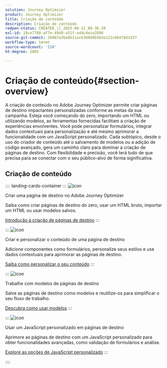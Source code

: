 ```yaml
---
solution: Journey Optimizer
product: Journey Optimizer
title: Criação de conteúdo
description: Criação de conteúdo
redpen-status: CREATED_||_2025-08-12_00-36-39
exl-id: 19ce7788-af7e-4949-a51f-eddc4ece2898
source-git-commit: 2b907a3be8b11ac6308d0b563e122c88478d1d37
workflow-type: tm+mt
source-wordcount: '210'
ht-degree: 100%

---
```


# Criação de conteúdo{#section-overview}

A criação de conteúdo no Adobe Journey Optimizer permite criar páginas de destino impactantes personalizadas conforme as metas da sua campanha. Esteja você começando do zero, importando um HTML ou utilizando modelos, as ferramentas fornecidas facilitam a criação de experiências envolventes. Você pode personalizar formulários, integrar dados contextuais para personalização e até mesmo aprimorar a funcionalidade com um JavaScript personalizado. Cada subtópico, desde o uso do criador de conteúdo até o salvamento de modelos ou a adição de código avançado, gera um caminho claro para dominar a criação de páginas de destino. Com flexibilidade e precisão, você terá tudo de que precisa para se conectar com o seu público-alvo de forma significativa.

## Criação de conteúdo

:::: landing-cards-container
:::
![icon](https://cdn.experienceleague.adobe.com/icons/circle-play.svg)

Criar uma página de destino no Adobe Journey Optimizer

Saiba como criar páginas de destino do zero, usar um HTML bruto, importar um HTML ou usar modelos salvos.

[Introdução à criação de páginas de destino](../using/landing-pages/design-lp.md)
:::

:::
![icon](https://cdn.experienceleague.adobe.com/icons/puzzle-piece.svg)

Criar e personalizar o conteúdo de uma página de destino

Adicione componentes como formulários, personalize seus estilos e use dados contextuais para aprimorar as páginas de destino.

[Saiba como personalizar o seu conteúdo](../using/landing-pages/lp-content.md)
:::

:::
![icon](https://cdn.experienceleague.adobe.com/icons/list-check.svg)

Trabalhe com modelos de páginas de destino

Salve as páginas de destino como modelos e reutilize-os para simplificar o seu fluxo de trabalho.

[Descubra como usar modelos](../using/landing-pages/lp-templates.md)
:::

:::
![icon](https://cdn.experienceleague.adobe.com/icons/code-branch.svg)

Usar um JavaScript personalizado em páginas de destino

Aprimore as páginas de destino com um JavaScript personalizado para obter funcionalidades avançadas, como validação de formulários e análise.

[Explore as opções de JavaScript personalizado](../using/landing-pages/lp-custom-js.md)
:::

::::
